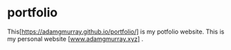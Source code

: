 # portfolio
This[https://adamgmurray.github.io/portfolio/] is my potfolio website.
This is my personal website [www.adamgmurray.xyz] .

